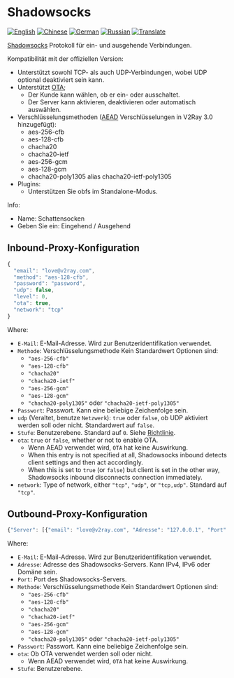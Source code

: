 # Shadowsocks

[![English](../resources/english.svg)](https://www.v2ray.com/en/configuration/protocols/shadowsocks.html) [![Chinese](../resources/chinese.svg)](https://www.v2ray.com/chapter_02/protocols/shadowsocks.html) [![German](../resources/german.svg)](https://www.v2ray.com/de/configuration/protocols/shadowsocks.html) [![Russian](../resources/russian.svg)](https://www.v2ray.com/ru/configuration/protocols/shadowsocks.html) [![Translate](../resources/lang.svg)](https://crowdin.com/project/v2ray)

[Shadowsocks](https://www.shadowsocks.org/) Protokoll für ein- und ausgehende Verbindungen.

Kompatibilität mit der offiziellen Version:

* Unterstützt sowohl TCP- als auch UDP-Verbindungen, wobei UDP optional deaktiviert sein kann.
* Unterstützt [OTA](https://web.archive.org/web/20161221022225/https://shadowsocks.org/en/spec/one-time-auth.html); 
  * Der Kunde kann wählen, ob er ein- oder ausschaltet.
  * Der Server kann aktivieren, deaktivieren oder automatisch auswählen.
* Verschlüsselungsmethoden ([AEAD](https://shadowsocks.org/en/spec/AEAD-Ciphers.html) Verschlüsselungen in V2Ray 3.0 hinzugefügt): 
  * aes-256-cfb
  * aes-128-cfb
  * chacha20
  * chacha20-ietf
  * aes-256-gcm
  * aes-128-gcm
  * chacha20-poly1305 alias chacha20-ietf-poly1305
* Plugins: 
  * Unterstützen Sie obfs im Standalone-Modus.

Info:

* Name: Schattensocken
* Geben Sie ein: Eingehend / Ausgehend

## Inbound-Proxy-Konfiguration

```javascript
{
  "email": "love@v2ray.com",
  "method": "aes-128-cfb",
  "password": "password",
  "udp": false,
  "level": 0,
  "ota": true,
  "network": "tcp"
}
```

Where:

* `E-Mail`: E-Mail-Adresse. Wird zur Benutzeridentifikation verwendet.
* `Methode`: Verschlüsselungsmethode Kein Standardwert Optionen sind: 
  * `"aes-256-cfb"`
  * `"aes-128-cfb"`
  * `"chacha20"`
  * `"chacha20-ietf"`
  * `"aes-256-gcm"`
  * `"aes-128-gcm"`
  * `"chacha20-poly1305"` oder `"chacha20-ietf-poly1305"`
* `Passwort`: Passwort. Kann eine beliebige Zeichenfolge sein.
* `udp` (Veraltet, benutze `Netzwerk`): `true` oder `false`, ob UDP aktiviert werden soll oder nicht. Standardwert auf `false`.
* `Stufe`: Benutzerebene. Standard auf `0`. Siehe [Richtlinie](../policy.md).
* `ota`: `true` or `false`, whether or not to enable OTA. 
  * Wenn AEAD verwendet wird, `OTA` hat keine Auswirkung.
  * When this entry is not specified at all, Shadowsocks inbound detects client settings and then act accordingly.
  * When this is set to `true` (or `false`) but client is set in the other way, Shadowsocks inbound disconnects connection immediately.
* `network`: Type of network, either `"tcp"`, `"udp"`, or `"tcp,udp"`. Standard auf `"tcp"`.

## Outbound-Proxy-Konfiguration

```javascript
{"Server": [{"email": "love@v2ray.com", "Adresse": "127.0.0.1", "Port": 1234, "Methode": "Methode", "Passwort": "Passwort" , "ota": falsch, "level": 0}]}
```

Where:

* `E-Mail`: E-Mail-Adresse. Wird zur Benutzeridentifikation verwendet.
* `Adresse`: Adresse des Shadowsocks-Servers. Kann IPv4, IPv6 oder Domäne sein.
* `Port`: Port des Shadowsocks-Servers.
* `Methode`: Verschlüsselungsmethode Kein Standardwert Optionen sind: 
  * `"aes-256-cfb"`
  * `"aes-128-cfb"`
  * `"chacha20"`
  * `"chacha20-ietf"`
  * `"aes-256-gcm"`
  * `"aes-128-gcm"`
  * `"chacha20-poly1305"` oder `"chacha20-ietf-poly1305"`
* `Passwort`: Passwort. Kann eine beliebige Zeichenfolge sein.
* `ota`: Ob OTA verwendet werden soll oder nicht. 
  * Wenn AEAD verwendet wird, `OTA` hat keine Auswirkung.
* `Stufe`: Benutzerebene.